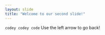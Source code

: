 ```yaml
---
layout: slide
title: "Welcome to our second slide!"
---
```

`codey codey code`
Use the left arrow to go back!
